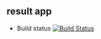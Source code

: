 ## result app

* Build status
[![Build Status](http://35.238.51.133:8080/buildStatus/icon?job=instavote+multibranch+nodejs%2Fmaster)](http://35.238.51.133:8080/job/instavote%20multibranch%20nodejs/job/master/)
